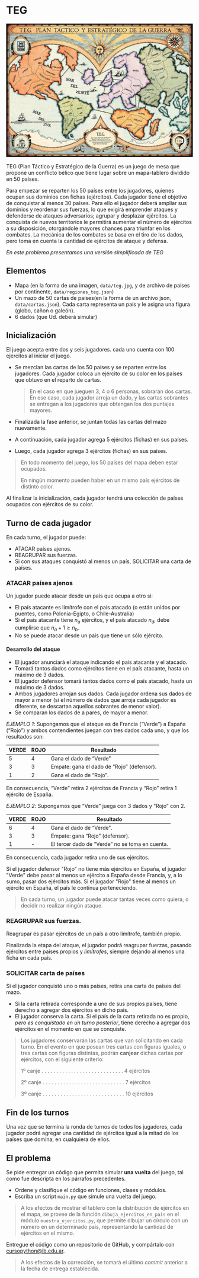 # TEG

![Mapa del juego TEG](data/teg.jpg)

TEG (Plan Táctico y Estratégico de la Guerra) es un juego de mesa que propone un conflicto bélico que tiene lugar sobre un mapa-tablero dividido en 50 países. 

Para empezar se reparten los 50 países entre los jugadores, quienes
ocupan sus dominios con fichas (ejércitos).
Cada jugador tiene el objetivo de conquistar al menos 30 países. Para ello el jugador deberá ampliar sus dominios y reordenar sus fuerzas, lo que exigirá emprender ataques y defenderse de ataques adversarios; agrupar y desplazar ejércitos.
La conquista de nuevos territorios le permitirá aumentar el número de ejércitos a su
disposición, otorgándole mayores chances para triunfar en los combates.
La mecánica de los combates se basa en el tiro de los dados, pero toma en cuenta
la cantidad de ejércitos de ataque y defensa. 

_En este problema presentamos una versión simplificada de TEG_  

## Elementos

- Mapa (en la forma de una imagen, `data/teg.jpg`, y de archivo de países por continente, `data/regiones_teg.json`)
- Un mazo de 50 cartas de países(en la forma de un archivo json, `data/cartas.json`). Cada carta representa un país y le asigna una figura (globo, cañon o galeón).
- 6 dados (que Ud. deberá simular) 

## Inicialización

El juego acepta entre dos y seis jugadores. cada uno cuenta con 100 ejercitos al iniciar
el juego.

- Se mezclan las cartas de los 50 países y se reparten entre los jugadores. Cada jugador coloca un ejército de su color en los países que obtuvo en el reparto de cartas. 
  > En el caso en que jueguen 3, 4 o 6 personas, sobrarán dos cartas. En ese caso, cada jugador arroja un dado, y las cartas sobrantes se entregan a los jugadores que obtengan los dos puntajes mayores.

- Finalizada la fase anterior, se juntan todas las cartas del mazo nuevamente.
- A continuación, cada jugador agrega 5 ejércitos (fichas) en sus países.
- Luego, cada jugador agrega 3 ejércitos (fichas) en sus países.

> En todo momento del juego, los 50 países del mapa deben estar ocupados.
> 
> En ningún momento pueden haber en un mismo país ejércitos de distinto color.

Al finalizar la inicialización, cada jugador tendrá una colección de países ocupados con ejércitos de su color.

## Turno de cada jugador

En cada turno, el jugador puede:

- ATACAR países ajenos.
- REAGRUPAR sus fuerzas.
- Si con sus ataques conquistó al menos un país, SOLICITAR una carta de países.

### ATACAR países ajenos

Un jugador puede atacar desde un país que ocupa a otro si:

- El país atacante es limítrofe con el país atacado (o están unidos por puentes, como Polonia-Egipto, o Chile-Australia)
- Si el país atacante tiene $n_a$ ejércitos, y el país atacado $n_d$, debe cumplirse que $n_a +1 \ge n_b$.
- No se puede atacar desde un país que tiene un sólo ejército.

#### Desarrollo del ataque

- El jugador anunciará el ataque indicando el país atacante y el atacado.
- Tomará tantos dados como ejércitos tiene en el país atacante, hasta un máximo de 3 dados.
- El jugador defensor tomará tantos dados como el país atacado, hasta un máximo de 3 dados.
- Ambos jugadores arrojan sus dados. Cada jugador ordena sus dados de mayor a menor (si el número de dados que arroja cada jugador es diferente, se descartan aquellos sobrantes de menor valor).
- Se comparan los dados de a pares, de mayor a menor.

*EJEMPLO 1*: Supongamos que el ataque es de Francia (“Verde”) a España (“Rojo”) y ambos contendientes juegan con tres dados cada uno, y que los resultados son:

| VERDE | ROJO |  Resultado |
|-------|------|--------------|
| 5 | 4 | Gana el dado de “Verde”|
| 3 | 3 | Empate: gana el dado de “Rojo” (defensor).|
| 1 | 2 | Gana el dado de “Rojo”.|

En consecuencia, “Verde” retira 2 ejércitos de Francia y “Rojo” retira 1 ejército de
España.

*EJEMPLO 2*: Supongamos que “Verde” juega con 3 dados y “Rojo” con 2.

| VERDE | ROJO | Resultado                     |
|-------|------|-------------------------------|
| 6     | 4    | Gana el dado de “Verde”.      |
| 3     | 3    | Empate: gana “Rojo” (defensor). |
| 1     | -    | El tercer dado de “Verde” no se toma en cuenta. |

En consecuencia, cada jugador retira uno de sus ejércitos.

Si el jugador defensor "Rojo" no tiene más ejércitos en España, el jugador "Verde" debe pasar al menos un ejército a España desde Francia, y, a lo sumo, pasar dos ejércitos más.
Si el jugador "Rojo" tiene al menos un ejército en España, el país le continua perteneciendo.

> En cada turno, un jugador puede atacar tantas veces como quiera, o decidir no
> realizar ningún ataque. 

### REAGRUPAR sus fuerzas.

Reagrupar es pasar ejércitos de un país a otro limítrofe, también propio.

Finalizada la etapa del ataque, el jugador podrá reagrupar fuerzas, pasando ejércitos
entre países propios y _limítrofes_, siempre dejando al menos una ficha en cada país.

### SOLICITAR carta de países

Si el jugador conquistó uno o más países, retira una carta de países del mazo.

- Si la carta retirada corresponde a uno de sus propios países, tiene derecho a agregar dos ejércitos en dicho país.
- El jugador conserva la carta. Si el país de la carta retirada no es propio, _pero es conquistado en un turno posterior_, tiene derecho a agregar dos ejércitos en el momento en que se conquiste.

> Los jugadores conservarán las cartas que van solicitando en cada turno. En el evento en que posean tres cartas con figuras iguales, o tres cartas con figuras distintas, podrán **canjear** dichas cartas por ejércitos, con el siguiente criterio:
>
> 1º canje . . . . . . . . . . . . . . . . . . . . . . . . . . . . 4 ejércitos
>
> 2º canje . . . . . . . . . . . . . . . . . . . . . . . . . . . . 7 ejércitos
>
> 3º canje . . . . . . . . . . . . . . . . . . . . . . . . . . . . 10 ejércitos

## Fin de los turnos

Una vez que se termina la ronda de turnos de todos los jugadores, cada jugador podrá agregar una cantidad de ejércitos igual a la mitad de los países que domina, en cualquiera de ellos.


## El problema

Se pide entregar un código que permita simular **una vuelta** del juego, tal como fue descripta en los párrafos precedentes.

- Ordene y clasifique el código en funciones, clases y módulos.
- Escriba un script `main.py` que simule una vuelta del juego.


> A los efectos de mostrar el tablero con la distribución de ejércitos en el mapa,
se provee de la función `dibuja_ejercitos_en_pais` en el módulo `muestra_ejercitos.py`, que permite dibujar un círculo con un número en un determinado país, representando
la cantidad de ejércitos en el mismo. 

Entregue el código como un repositorio de GitHub, y compártalo con cursopython@ib.edu.ar.

> A los efectos de la corrección, se tomará el último _commit_ anterior a la fecha de entrega establecida.
